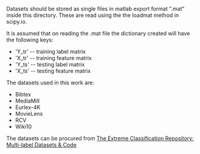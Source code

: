 Datasets should be stored as single files in matlab export format ".mat" inside this directory. These are read using the the loadmat method in scipy.io.

It is assumed that on reading the .mat file the dictionary created will have the following keys:
 - 'Y_tr' -- training label matrix
 - 'X_tr' -- training feature matrix
 - 'Y_ts' -- testing label matrix
 - 'X_ts' -- testing feature matrix

The datasets used in this work are:
 - Bibtex
 - MediaMill
 - Eurlex-4K
 - MovieLens
 - RCV
 - Wiki10

 The datasets can be procured from [The Extreme Classification Repository: Multi-label Datasets & Code](http://manikvarma.org/downloads/XC/XMLRepository.html)